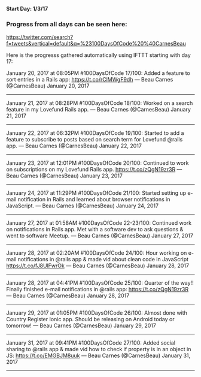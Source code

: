 **Start Day: 1/3/17**

### Progress from all days can be seen here:
https://twitter.com/search?f=tweets&vertical=default&q=%23100DaysOfCode%20%40CarnesBeau

Here is the progresss gathered automatically using IFTTT starting with day 17:

January 20, 2017 at 08:05PM
\#100DaysOfCode 17/100: Added a feature to sort entries in a Rails app:  https://t.co/rClMWgF9dh
— Beau Carnes (@CarnesBeau) January 20, 2017

- - - - -
January 21, 2017 at 08:28PM
\#100DaysOfCode 18/100: Worked on a search feature in my Lovefund Rails app.
— Beau Carnes (@CarnesBeau) January 21, 2017

- - - - -
January 22, 2017 at 06:32PM
\#100DaysOfCode 19/100: Started to add a feature to subscribe to posts based on search term for Lovefund @rails app.
— Beau Carnes (@CarnesBeau) January 22, 2017

- - - - -
January 23, 2017 at 12:01PM
\#100DaysOfCode 20/100: Continued to work on subscriptions on my Lovefund Rails app.  https://t.co/zQgN19zr3R
— Beau Carnes (@CarnesBeau) January 23, 2017

- - - - -
January 24, 2017 at 11:29PM
\#100DaysOfCode 21/100: Started setting up e-mail notification in Rails and learned about browser notifications in JavaScript.
— Beau Carnes (@CarnesBeau) January 24, 2017

- - - - -
January 27, 2017 at 01:58AM
\#100DaysOfCode 22-23/100: Continued work on notifications in Rails app. Met with a software dev to ask questions & went to software Meetup.
— Beau Carnes (@CarnesBeau) January 27, 2017

- - - - -
January 28, 2017 at 02:20AM
\#100DaysOfCode 24/100: Hour working on e-mail notifications in @rails app & made vid about clean code in JavaScript  https://t.co/fJ8UlFwrOk
— Beau Carnes (@CarnesBeau) January 28, 2017

- - - - -
January 28, 2017 at 04:41PM
\#100DaysOfCode 25/100: Quarter of the way!! Finally finished e-mail notifications in @rails app:  https://t.co/zQgN19zr3R
— Beau Carnes (@CarnesBeau) January 28, 2017

- - - - -
January 29, 2017 at 01:05PM
\#100DaysOfCode 26/100: Almost done with Country Register Ionic app. Should be releasing on Android today or tomorrow!
— Beau Carnes (@CarnesBeau) January 29, 2017

- - - - -
January 31, 2017 at 09:41PM
\#100DaysOfCode 27/100: Added social sharing to @rails app & made vid how to check if property is in an object in JS:  https://t.co/EMGBJM8uuk
— Beau Carnes (@CarnesBeau) January 31, 2017

- - - - -

